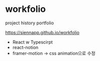 # workfolio
project history portfolio

https://siennapp.github.io/workfolio

- React w Typescirpt
- react-notion
- framer-motion -> css animation으로 수정
 

